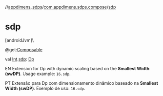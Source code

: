 //[appdimens_sdps](../../index.md)/[com.appdimens.sdps.compose](index.md)/[sdp](sdp.md)

# sdp

[androidJvm]\

@get:[Composable](https://developer.android.com/reference/kotlin/androidx/compose/runtime/Composable.html)

val [Int](https://kotlinlang.org/api/core/kotlin-stdlib/kotlin/-int/index.html).[sdp](sdp.md): [Dp](https://developer.android.com/reference/kotlin/androidx/compose/ui/unit/Dp.html)

EN Extension for Dp with dynamic scaling based on the **Smallest Width (swDP)**. Usage example: `16.sdp`.

PT Extensão para Dp com dimensionamento dinâmico baseado na **Smallest Width (swDP)**. Exemplo de uso: `16.sdp`.